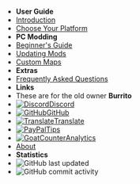 - **User Guide**
- [Introduction](./)
- [Choose Your Platform](choose-guide)
- **PC Modding**
- [Beginner's Guide](pc-guide)
- [Updating Mods](pc-updating)
- [Custom Maps](pc-maploading)
- **Extras**
- [Frequently Asked Questions](../faq)
- **Links**
- These are for the old owner **Burrito**
- [![Discord](https://icongr.am/simple/discord.svg?colored&size=16)Discord](https://discord.gg/b2MhDBAzTv)
- [![GitHub](https://icongr.am/simple/github.svg?color=808080&size=16)GitHub](https://github.com/burritosoftware/GorillaTag-Modding-Guide)
- [![Translate](https://icongr.am/material/translate.svg?color=808080&size=16)Translate](https://crowdin.com/project/gorilla-tag-modding-guide)
- [![PayPal](https://icongr.am/simple/paypal.svg?color=808080&size=16)Tips](https://streamelements.com/burritosoft/tip)
- [![GoatCounter](https://icongr.am/fontawesome/group.svg?color=808080&size=16)Analytics](https://burrito.goatcounter.com/)
- [About](../about)
- **Statistics**
- ![GitHub last updated](https://img.shields.io/github/last-commit/gorillatagmodguide/GorillaTag-Modding-Guide-2025)
- ![GitHub commit activity](https://img.shields.io/github/commit-activity/m/burritosoftware/GorillaTag-Modding-Guide)
